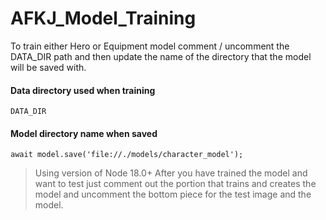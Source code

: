 # AFKJ_Model_Training
To train either Hero or Equipment model comment / uncomment the DATA_DIR path and then update the name of the directory that the model will be saved with.

#### Data directory used when training
`DATA_DIR`

#### Model directory name when saved
`await model.save('file://./models/character_model');`

> Using version of Node 18.0+
> After you have trained the model and want to test just comment out the portion that trains and creates the model and uncomment the bottom piece for the test image and the model.
